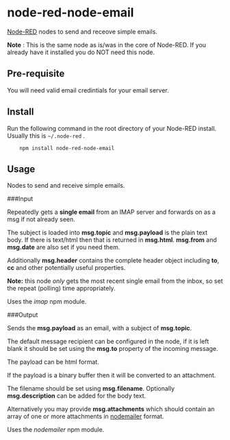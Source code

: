 node-red-node-email
===================

<a href="http://nodered.org" target="_new">Node-RED</a> nodes to send and receove simple emails.

**Note** : This is the same node as is/was in the core of Node-RED. If you already
have it installed you do NOT need this node.

Pre-requisite
-------------

You will need valid email credintials for your email server.

Install
-------

Run the following command in the root directory of your Node-RED install.
Usually this is `~/.node-red` .

        npm install node-red-node-email

Usage
-----

Nodes to send and receive simple emails.

###Input

Repeatedly gets a **single email** from an IMAP server and forwards on as a msg if not already seen.

The subject is loaded into **msg.topic** and **msg.payload** is the plain text body.
If there is text/html then that is returned in **msg.html**. **msg.from** and
**msg.date** are also set if you need them.

Additionally **msg.header** contains the complete header object including
**to**, **cc** and other potentially useful properties.

**Note:** this node *only* gets the most recent single email from the inbox,
so set the repeat (polling) time appropriately.

Uses the *imap* npm module.

###Output

Sends the **msg.payload** as an email, with a subject of **msg.topic**.

The default message recipient can be configured in the node, if it is left
blank it should be set using the **msg.to** property of the incoming message.

The payload can be html format.

If the payload is a binary buffer then it will be converted to an attachment.

The filename should be set using **msg.filename**. Optionally
**msg.description** can be added for the body text.

Alternatively you may provide **msg.attachments** which should contain an array of one or
more attachments in <a href="https://www.npmjs.com/package/nodemailer#attachments" target="_new">nodemailer</a> format.

Uses the *nodemailer* npm module.
